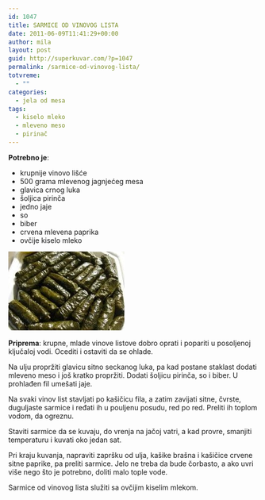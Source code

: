 ```yaml
---
id: 1047
title: SARMICE OD VINOVOG LISTA
date: 2011-06-09T11:41:29+00:00
author: mila
layout: post
guid: http://superkuvar.com/?p=1047
permalink: /sarmice-od-vinovog-lista/
totvreme:
  - ""
categories:
  - jela od mesa
tags:
  - kiselo mleko
  - mleveno meso
  - pirinač
---
```

**Potrebno je**:

  * krupnije vinovo lišće
  * 500 grama mlevenog jagnjećeg mesa
  * glavica crnog luka
  * šoljica pirinča
  * jedno jaje
  * so
  * biber
  * crvena mlevena paprika
  * ovčije kiselo mleko

<img class="alignnone size-full wp-image-1048" title="sarmicevinove" src="/wp-content/uploads/2011/06/sarmicevinove-e1307619633423.jpg" alt="" width="234" height="159" /> 

**Priprema**: krupne, mlade vinove listove dobro oprati i popariti u posoljenoj ključaloj vodi. Ocediti i ostaviti da se ohlade.

Na ulju propržiti glavicu sitno seckanog luka, pa kad postane staklast dodati mleveno meso i još kratko propržiti. Dodati šoljicu pirinča, so i biber. U prohlađen fil umešati jaje.

Na svaki vinov list stavljati po kašičicu fila, a zatim zavijati sitne, čvrste, duguljaste sarmice i ređati ih u pouljenu posudu, red po red. Preliti ih toplom vodom, da ogreznu.

Staviti sarmice da se kuvaju, do vrenja na jačoj vatri, a kad provre, smanjiti temperaturu i kuvati oko jedan sat.

Pri kraju kuvanja, napraviti zapršku od ulja, kašike brašna i kašičice crvene sitne paprike, pa preliti sarmice. Jelo ne treba da bude čorbasto, a ako uvri više nego što je potrebno, doliti malo tople vode.

Sarmice od vinovog lista služiti sa ovčijim kiselim mlekom.